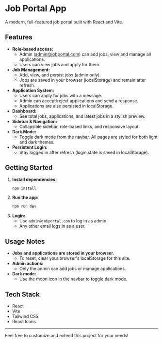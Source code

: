 # Job Portal App

A modern, full-featured job portal built with React and Vite.

## Features

- **Role-based access:**
  - Admin (admin@jobportal.com) can add jobs, view and manage all applications.
  - Users can view jobs and apply for them.
- **Job Management:**
  - Add, view, and persist jobs (admin only).
  - Jobs are saved in your browser (localStorage) and remain after refresh.
- **Application System:**
  - Users can apply for jobs with a message.
  - Admin can accept/reject applications and send a response.
  - Applications are also persisted in localStorage.
- **Dashboard:**
  - See total jobs, applications, and latest jobs in a stylish preview.
- **Sidebar & Navigation:**
  - Collapsible sidebar, role-based links, and responsive layout.
- **Dark Mode:**
  - Toggle dark mode from the navbar. All pages are styled for both light and dark themes.
- **Persistent Login:**
  - Stay logged in after refresh (login state is saved in localStorage).

## Getting Started

1. **Install dependencies:**
   ```bash
   npm install
   ```
2. **Run the app:**
   ```bash
   npm run dev
   ```
3. **Login:**
   - Use `admin@jobportal.com` to log in as admin.
   - Any other email logs in as a user.

## Usage Notes

- **Jobs and applications are stored in your browser.**
  - To reset, clear your browser's localStorage for this site.
- **Admin actions:**
  - Only the admin can add jobs or manage applications.
- **Dark mode:**
  - Use the moon icon in the navbar to toggle dark mode.

## Tech Stack
- React
- Vite
- Tailwind CSS
- React Icons

---

Feel free to customize and extend this project for your needs!
